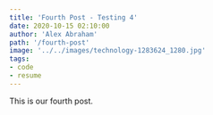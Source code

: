 ```yaml
---
title: 'Fourth Post - Testing 4'
date: 2020-10-15 02:10:00
author: 'Alex Abraham'
path: '/fourth-post'
image: '../../images/technology-1283624_1280.jpg'
tags:
- code
- resume
---
```


This is our fourth post.
